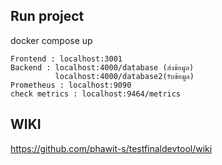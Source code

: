 ## Run project
docker compose up

```
Frontend : localhost:3001
Backend : localhost:4000/database (ส่งข้อมูล)
          localhost:4000/database2(รับข้อมูล)
Prometheus : localhost:9090
check metrics : localhost:9464/metrics
```

## WIKI
https://github.com/phawit-s/testfinaldevtool/wiki
